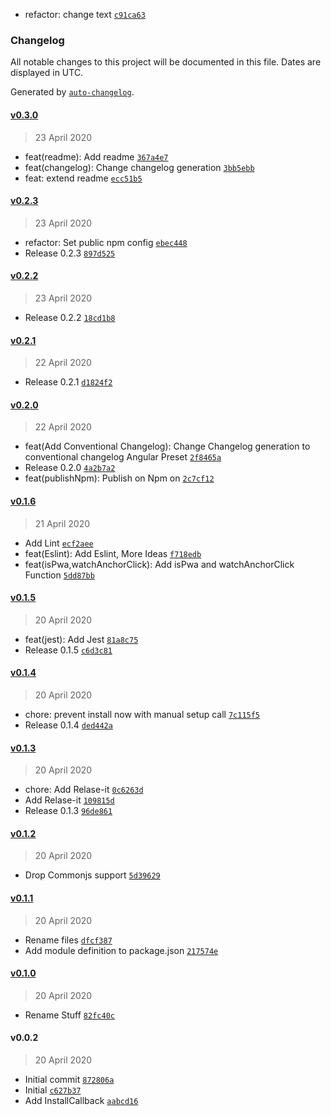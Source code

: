 - refactor: change text [`c91ca63`](https://github.com/Donskelle/pwa-helpers/commit/c91ca63f6b1811c207ba3960a3841e9674a913a8)

### Changelog

All notable changes to this project will be documented in this file. Dates are displayed in UTC.

Generated by [`auto-changelog`](https://github.com/CookPete/auto-changelog).

#### [v0.3.0](https://github.com/Donskelle/pwa-helpers/compare/v0.2.3...v0.3.0)

> 23 April 2020

- feat(readme): Add readme [`367a4e7`](https://github.com/Donskelle/pwa-helpers/commit/367a4e793890f8b867e894fae6a6dc065b282e73)
- feat(changelog): Change changelog generation [`3bb5ebb`](https://github.com/Donskelle/pwa-helpers/commit/3bb5ebb42941d9e881a706f6d5a0f4dcea45143e)
- feat: extend readme [`ecc51b5`](https://github.com/Donskelle/pwa-helpers/commit/ecc51b5dad78e14b7250fa0843d8d3a41f324bc0)

#### [v0.2.3](https://github.com/Donskelle/pwa-helpers/compare/v0.2.2...v0.2.3)

> 23 April 2020

- refactor: Set public npm config [`ebec448`](https://github.com/Donskelle/pwa-helpers/commit/ebec448f7f4816d5c6b6e1fec71ecde5b5d0035b)
- Release 0.2.3 [`897d525`](https://github.com/Donskelle/pwa-helpers/commit/897d52594e02b5400dd77400362daa6633c22b0c)

#### [v0.2.2](https://github.com/Donskelle/pwa-helpers/compare/v0.2.1...v0.2.2)

> 23 April 2020

- Release 0.2.2 [`18cd1b8`](https://github.com/Donskelle/pwa-helpers/commit/18cd1b8a6c25c362c9922ef3db80682b45a4d3ff)

#### [v0.2.1](https://github.com/Donskelle/pwa-helpers/compare/v0.2.0...v0.2.1)

> 22 April 2020

- Release 0.2.1 [`d1824f2`](https://github.com/Donskelle/pwa-helpers/commit/d1824f23594da2b34df7c3dc21c7fc24c137daf4)

#### [v0.2.0](https://github.com/Donskelle/pwa-helpers/compare/v0.1.6...v0.2.0)

> 22 April 2020

- feat(Add Conventional Changelog): Change Changelog generation to conventional changelog Angular Preset [`2f8465a`](https://github.com/Donskelle/pwa-helpers/commit/2f8465a060f11b2b362f1d5c2a7bf64adce0019c)
- Release 0.2.0 [`4a2b7a2`](https://github.com/Donskelle/pwa-helpers/commit/4a2b7a287d1680796b5c84624c6583639ae9578e)
- feat(publishNpm): Publish on Npm on [`2c7cf12`](https://github.com/Donskelle/pwa-helpers/commit/2c7cf128b519883d7ded9295914c616fe17ff25a)

#### [v0.1.6](https://github.com/Donskelle/pwa-helpers/compare/v0.1.5...v0.1.6)

> 21 April 2020

- Add Lint [`ecf2aee`](https://github.com/Donskelle/pwa-helpers/commit/ecf2aee1cc933d9eb93547f38ada6dbae58b845b)
- feat(Eslint): Add Eslint, More Ideas [`f718edb`](https://github.com/Donskelle/pwa-helpers/commit/f718edb490a8ddebb1e90702c02358c04a01dc57)
- feat(isPwa,watchAnchorClick): Add isPwa and watchAnchorClick Function [`5dd87bb`](https://github.com/Donskelle/pwa-helpers/commit/5dd87bb5d11dc48dc481dc8db20b66320a04248b)

#### [v0.1.5](https://github.com/Donskelle/pwa-helpers/compare/v0.1.4...v0.1.5)

> 20 April 2020

- feat(jest): Add Jest [`81a8c75`](https://github.com/Donskelle/pwa-helpers/commit/81a8c75c272f5de8be8882935307a2ee599aa787)
- Release 0.1.5 [`c6d3c81`](https://github.com/Donskelle/pwa-helpers/commit/c6d3c811fd88e260f61ec87844e88138346195c9)

#### [v0.1.4](https://github.com/Donskelle/pwa-helpers/compare/v0.1.3...v0.1.4)

> 20 April 2020

- chore: prevent install now with manual setup call [`7c115f5`](https://github.com/Donskelle/pwa-helpers/commit/7c115f5d9fe3aaaff88531d1e1c26c8723c8d2f7)
- Release 0.1.4 [`ded442a`](https://github.com/Donskelle/pwa-helpers/commit/ded442a2ae9ef775d4a1ced47c57cd125304f910)

#### [v0.1.3](https://github.com/Donskelle/pwa-helpers/compare/v0.1.2...v0.1.3)

> 20 April 2020

- chore: Add Relase-it [`0c6263d`](https://github.com/Donskelle/pwa-helpers/commit/0c6263dca0640b8d690d301fdb08561bba307994)
- Add Relase-it [`109815d`](https://github.com/Donskelle/pwa-helpers/commit/109815da89ddd6dca52431371f5e6347eb196e5c)
- Release 0.1.3 [`96de861`](https://github.com/Donskelle/pwa-helpers/commit/96de8610a14bf277ce38a5a4aca33d1408c8e6f0)

#### [v0.1.2](https://github.com/Donskelle/pwa-helpers/compare/v0.1.1...v0.1.2)

> 20 April 2020

- Drop Commonjs support [`5d39629`](https://github.com/Donskelle/pwa-helpers/commit/5d39629299003c4d76c80c4e682111d14d5ca444)

#### [v0.1.1](https://github.com/Donskelle/pwa-helpers/compare/v0.1.0...v0.1.1)

> 20 April 2020

- Rename files [`dfcf387`](https://github.com/Donskelle/pwa-helpers/commit/dfcf3876d3d5fda85e5872e6be32ea6d01824dcf)
- Add module definition to package.json [`217574e`](https://github.com/Donskelle/pwa-helpers/commit/217574e679e8103378132602f6ee0368d32585ee)

#### [v0.1.0](https://github.com/Donskelle/pwa-helpers/compare/v0.0.2...v0.1.0)

> 20 April 2020

- Rename Stuff [`82fc40c`](https://github.com/Donskelle/pwa-helpers/commit/82fc40cee07696226ff956cb0daae6429955a3e0)

#### v0.0.2

> 20 April 2020

- Initial commit [`872806a`](https://github.com/Donskelle/pwa-helpers/commit/872806ad0795a82658e776a601ce8b8a49567a29)
- Initial [`c627b37`](https://github.com/Donskelle/pwa-helpers/commit/c627b37e30718350b775efb721dc3bbccee2bac2)
- Add InstallCallback [`aabcd16`](https://github.com/Donskelle/pwa-helpers/commit/aabcd16e55bc82863fef96bb24411f66001923a9)
